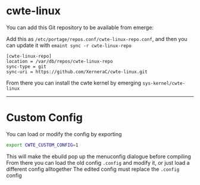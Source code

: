 # cwte-linux

You can add this Git repository to be available from emerge:

Add this as `/etc/portage/repos.conf/cwte-linux-repo.conf`, and then you can update it with `emaint sync -r cwte-linux-repo`
```
[cwte-linux-repo]
location = /var/db/repos/cwte-linux-repo
sync-type = git
sync-uri = https://github.com/XerneraC/cwte-linux.git
```

From there you can install the cwte kernel by emerging `sys-kernel/cwte-linux`


---

# Custom Config
You can load or modify the config by exporting
```bash
export CWTE_CUSTOM_CONFIG=1
```

This will make the ebuild pop up the menuconfig dialogue before compiling
From there you can load the old config `.config` and modify it, or just load a different config alltogether
The edited config must replace the `.config` config
